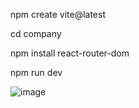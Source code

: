npm create vite@latest

cd company 

npm install react-router-dom

npm run dev

![image](https://github.com/user-attachments/assets/ff301a8f-bf0a-48e6-94f6-9e2e913a8fcf)


